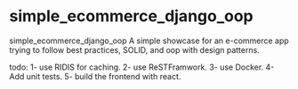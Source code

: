 # simple_ecommerce_django_oop
simple_ecommerce_django_oop
A simple showcase for an e-commerce app trying to follow best practices, SOLID, and oop with design patterns.

todo: 
1- use RIDIS for caching.
2- use ReSTFramwork.
3- use Docker.
4- Add unit tests.
5- build the frontend with react.
